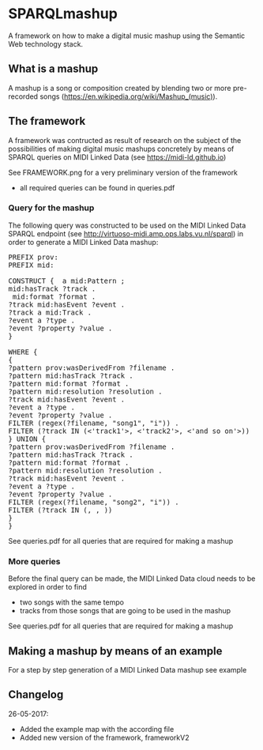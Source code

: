 # SPARQLmashup

A framework on how to make a digital music mashup using the Semantic Web technology stack.

## What is a mashup
A mashup is a song or composition created by blending two or more pre-recorded songs (https://en.wikipedia.org/wiki/Mashup_(music)).

## The framework
A framework was contructed as result of research on the subject of the possibilities of making digital music mashups concretely by means of SPARQL queries on MIDI Linked Data (see https://midi-ld.github.io)

See FRAMEWORK.png for a very preliminary version of the framework
- all required queries can be found in queries.pdf

### Query for the mashup
The following query was constructed to be used on the MIDI Linked Data SPARQL endpoint (see http://virtuoso-midi.amp.ops.labs.vu.nl/sparql) in order to generate a MIDI Linked Data mashup:

<pre>
PREFIX prov: <http://www.w3.org/ns/prov#> 
PREFIX mid: <http://purl.org/midi-ld/midi#>

CONSTRUCT { <newsong> a mid:Pattern ;
mid:hasTrack ?track . 
<newsong> mid:format ?format .
?track mid:hasEvent ?event .
?track a mid:Track .
?event a ?type .
?event ?property ?value .
}

WHERE { 
{
?pattern prov:wasDerivedFrom ?filename .
?pattern mid:hasTrack ?track .
?pattern mid:format ?format .
?pattern mid:resolution ?resolution .
?track mid:hasEvent ?event .
?event a ?type .
?event ?property ?value .
FILTER (regex(?filename, "song1", "i")) .
FILTER (?track IN (<'track1'>, <'track2'>, <'and so on'>))
} UNION {
?pattern prov:wasDerivedFrom ?filename .
?pattern mid:hasTrack ?track .
?pattern mid:format ?format .
?pattern mid:resolution ?resolution .
?track mid:hasEvent ?event .
?event a ?type .
?event ?property ?value .
FILTER (regex(?filename, "song2", "i")) .
FILTER (?track IN (<track1>, <track2>, <and so on>))
}
}
</pre>

See queries.pdf for all queries that are required for making a mashup

### More queries

Before the final query can be made, the MIDI Linked Data cloud needs to be explored in order to find
- two songs with the same tempo
- tracks from those songs that are going to be used in the mashup

See queries.pdf for all queries that are required for making a mashup 

## Making a mashup by means of an example
For a step by step generation of a MIDI Linked Data mashup see example

## Changelog

26-05-2017:
- Added the example map with the according file
- Added new version of the framework, frameworkV2


